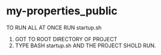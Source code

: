 # my-properties_public


TO RUN ALL AT ONCE RUN startup.sh

1. GOT TO ROOT DIRECTORY OF PROJECT
2. TYPE BASH startup.sh AND THE PROJECT SHOLD RUN.
